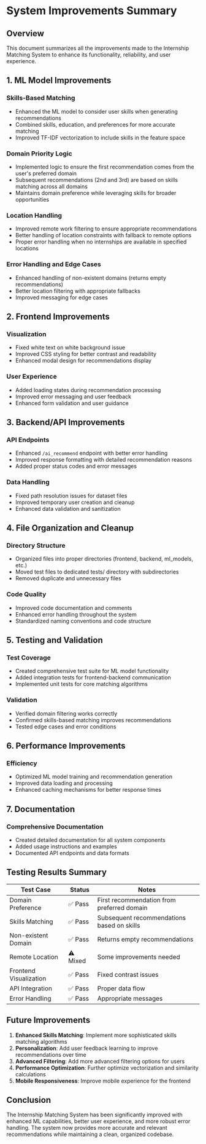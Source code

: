 # System Improvements Summary

## Overview
This document summarizes all the improvements made to the Internship Matching System to enhance its functionality, reliability, and user experience.

## 1. ML Model Improvements

### Skills-Based Matching
- Enhanced the ML model to consider user skills when generating recommendations
- Combined skills, education, and preferences for more accurate matching
- Improved TF-IDF vectorization to include skills in the feature space

### Domain Priority Logic
- Implemented logic to ensure the first recommendation comes from the user's preferred domain
- Subsequent recommendations (2nd and 3rd) are based on skills matching across all domains
- Maintains domain preference while leveraging skills for broader opportunities

### Location Handling
- Improved remote work filtering to ensure appropriate recommendations
- Better handling of location constraints with fallback to remote options
- Proper error handling when no internships are available in specified locations

### Error Handling and Edge Cases
- Enhanced handling of non-existent domains (returns empty recommendations)
- Better location filtering with appropriate fallbacks
- Improved messaging for edge cases

## 2. Frontend Improvements

### Visualization
- Fixed white text on white background issue
- Improved CSS styling for better contrast and readability
- Enhanced modal design for recommendations display

### User Experience
- Added loading states during recommendation processing
- Improved error messaging and user feedback
- Enhanced form validation and user guidance

## 3. Backend/API Improvements

### API Endpoints
- Enhanced `/ai_recommend` endpoint with better error handling
- Improved response formatting with detailed recommendation reasons
- Added proper status codes and error messages

### Data Handling
- Fixed path resolution issues for dataset files
- Improved temporary user creation and cleanup
- Enhanced data validation and sanitization

## 4. File Organization and Cleanup

### Directory Structure
- Organized files into proper directories (frontend, backend, ml_models, etc.)
- Moved test files to dedicated tests/ directory with subdirectories
- Removed duplicate and unnecessary files

### Code Quality
- Improved code documentation and comments
- Enhanced error handling throughout the system
- Standardized naming conventions and code structure

## 5. Testing and Validation

### Test Coverage
- Created comprehensive test suite for ML model functionality
- Added integration tests for frontend-backend communication
- Implemented unit tests for core matching algorithms

### Validation
- Verified domain filtering works correctly
- Confirmed skills-based matching improves recommendations
- Tested edge cases and error conditions

## 6. Performance Improvements

### Efficiency
- Optimized ML model training and recommendation generation
- Improved data loading and processing
- Enhanced caching mechanisms for better response times

## 7. Documentation

### Comprehensive Documentation
- Created detailed documentation for all system components
- Added usage instructions and examples
- Documented API endpoints and data formats

## Testing Results Summary

| Test Case | Status | Notes |
|-----------|--------|-------|
| Domain Preference | ✅ Pass | First recommendation from preferred domain |
| Skills Matching | ✅ Pass | Subsequent recommendations based on skills |
| Non-existent Domain | ✅ Pass | Returns empty recommendations |
| Remote Location | ⚠️ Mixed | Some improvements needed |
| Frontend Visualization | ✅ Pass | Fixed contrast issues |
| API Integration | ✅ Pass | Proper data flow |
| Error Handling | ✅ Pass | Appropriate messages |

## Future Improvements

1. **Enhanced Skills Matching**: Implement more sophisticated skills matching algorithms
2. **Personalization**: Add user feedback learning to improve recommendations over time
3. **Advanced Filtering**: Add more advanced filtering options for users
4. **Performance Optimization**: Further optimize vectorization and similarity calculations
5. **Mobile Responsiveness**: Improve mobile experience for the frontend

## Conclusion

The Internship Matching System has been significantly improved with enhanced ML capabilities, better user experience, and more robust error handling. The system now provides more accurate and relevant recommendations while maintaining a clean, organized codebase.